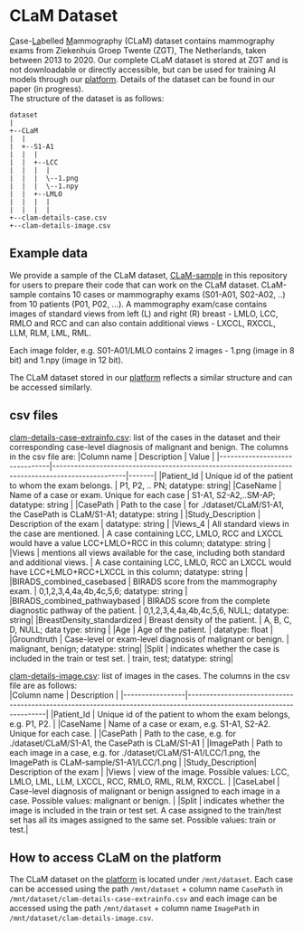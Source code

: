 # CLaM Dataset
<ins>C</ins>ase-<ins>La</ins>belled <ins>M</ins>ammography (CLaM) dataset contains mammography exams from Ziekenhuis Groep Twente (ZGT), The Netherlands, taken between 2013 to 2020. Our complete CLaM dataset is stored at ZGT and is not downloadable or directly accessible, but can be used for training AI models through our [platform](https://fe.zgt.nl). Details of the dataset can be found in our paper (in progress). <br/> 
The structure of the dataset is as follows:
```
dataset
| 
+--CLaM
|  |
|  +--S1-A1
|  |  |
|  |  +--LCC
|  |  |  |
|  |  |  \--1.png
|  |  |  \--1.npy
|  |  +--LMLO
|  |  |  |
|  |  |  |
+--clam-details-case.csv
+--clam-details-image.csv 
```

## Example data
We provide a sample of the CLaM dataset, [CLaM-sample](./dataset) in this repository for users to prepare their code that can work on the CLaM dataset. CLaM-sample contains 10 cases or mammography exams (S01-A01, S02-A02, ..) from 10 patients (P01, P02, ...). A mammography exam/case contains images of standard views from left (L) and right (R) breast - LMLO, LCC, RMLO and RCC and can also contain additional views - LXCCL, RXCCL, LLM, RLM, LML, RML. 

Each image folder, e.g. S01-A01/LMLO contains 2 images - 1.png (image in 8 bit) and 1.npy (image in 12 bit). 

The CLaM dataset stored in our [platform](https://fe.zgt.nl) reflects a similar structure and can be accessed similarly.

## csv files
[clam-details-case-extrainfo.csv](./dataset/clam-details-case-extrainfo.csv): list of the cases in the dataset and their corresponding case-level diagnosis of malignant and benign. The columns in the csv file are: 
|Column name                    | Description                                                                                      | Value |
|-------------------------------|--------------------------------------------------------------------------------------------------|-------|
|Patient_Id                     | Unique id of the patient to whom the exam belongs.                                  | P1, P2, .. PN; datatype: string|
|CaseName                       | Name of a case or exam. Unique for each case                                  | S1-A1, S2-A2,..SM-AP; datatype: string |
|CasePath                       | Path to the case                       | for ./dataset/CLaM/S1-A1, the CasePath is CLaM/S1-A1; datatype: string |
|Study_Description              | Description of the exam                                                                          | datatype: string |
|Views_4                        | All standard views in the case are mentioned.                                                    | A case containing LCC, LMLO, RCC and LXCCL would have a value LCC+LMLO+RCC in this column; datatype: string | 
|Views                          | mentions all views available for the case, including both standard and additional views.          | A case containing LCC, LMLO, RCC an LXCCL would have LCC+LMLO+RCC+LXCCL in this column; datatype: string |
|BIRADS_combined_casebased      | BIRADS score from the mammography exam. | 0,1,2,3,4,4a,4b,4c,5,6; datatype: string |
|BIRADS_combined_pathwaybased   | BIRADS score from the complete diagnostic pathway of the patient.  | 0,1,2,3,4,4a,4b,4c,5,6, NULL; datatype: string|
|BreastDensity_standardized     | Breast density of the patient.                                        | A, B, C, D, NULL; data type: string |
|Age                            | Age of the patient.                                                                               | datatype: float |
|Groundtruth                    | Case-level or exam-level diagnosis of malignant or benign.          | malignant, benign; datatype: string|
|Split                          | indicates whether the case is included in the train or test set.            | train, test; datatype: string|


[clam-details-image.csv](./dataset/clam-details-image.csv): list of images in the cases. The columns in the csv file are as follows:<br/>
|Column name      | Description                                                                                                         |
|-----------------|---------------------------------------------------------------------------------------------------------------------|
|Patient_Id       | Unique id of the patient to whom the exam belongs, e.g. P1, P2.                                                    |
|CaseName         | Name of a case or exam, e.g. S1-A1, S2-A2. Unique for each case.                                                            |
|CasePath         | Path to the case, e.g. for ./dataset/CLaM/S1-A1, the CasePath is CLaM/S1-A1                                         |
|ImagePath        | Path to each image in a case, e.g. for ./dataset/CLaM/S1-A1/LCC/1.png, the ImagePath is CLaM-sample/S1-A1/LCC/1.png |
|Study_Description| Description of the exam                                                                                             |
|Views            | view of the image. Possible values: LCC, LMLO, LML, LLM, LXCCL, RCC, RMLO, RML, RLM, RXCCL.                         |
|CaseLabel        | Case-level diagnosis of malignant or benign assigned to each image in a case. Possible values: malignant or  benign.         |
|Split            | indicates whether the image is included in the train or test set. A case assigned to the train/test set has all its images assigned to the same set. Possible values: train or test.|

## How to access CLaM on the platform
The CLaM dataset on the [platform](https://fe.zgt.nl) is located under ```/mnt/dataset```. Each case can be accessed using the path ```/mnt/dataset``` + column name ```CasePath``` in ```/mnt/dataset/clam-details-case-extrainfo.csv``` and each image can be accessed using the path ```/mnt/dataset``` + column name ```ImagePath``` in ```/mnt/dataset/clam-details-image.csv```.
